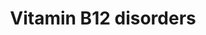 ---
annotations:
- id: DOID:0050717
  parent: genetic disease
  type: Disease Ontology
  value: methylmalonic aciduria and homocystinuria type cblF
- id: DOID:14749
  parent: genetic disease
  type: Disease Ontology
  value: methylmalonic acidemia
- id: CL:0000255
  parent: eukaryotic cell
  type: Cell Type Ontology
  value: eukaryotic cell
- id: DOID:0050715
  parent: genetic disease
  type: Disease Ontology
  value: methylmalonic aciduria and homocystinuria type cblC
- id: DOID:0050731
  parent: genetic disease
  type: Disease Ontology
  value: vitamin B12 deficiency
- id: PW:0001811
  parent: disease pathway
  type: Pathway Ontology
  value: methylmalonic aciduria, cobalamin-related pathway
- id: DOID:0060742
  parent: genetic disease
  type: Disease Ontology
  value: methylmalonic acidemia cblA type
- id: DOID:0060743
  parent: genetic disease
  type: Disease Ontology
  value: methylmalonic acidemia cblB type
- id: DOID:0050716
  parent: genetic disease
  type: Disease Ontology
  value: methylmalonic aciduria and homocystinuria type cblD
- id: PW:0001961
  parent: regulatory pathway
  type: Pathway Ontology
  value: mitochondria dynamics pathway
- id: CL:0000181
  type: Cell Type Ontology
  value: obsolete metabolising cell
- id: DOID:0060740
  parent: genetic disease
  type: Disease Ontology
  value: methylmalonic aciduria due to methylmalonyl-CoA mutase deficiency
- id: PW:0000397
  parent: classic metabolic pathway
  type: Pathway Ontology
  value: cobalamin metabolic pathway
authors:
- Mzolisi
- Khanspers
- DeSl
- Egonw
- IreneHemel
- Eweitz
- Finterly
- Fehrhart
communities:
- IEM
- RareDiseases
description: This pathway depicts the metabolism of cobalamin (also known as cbl or
  Vit. B12) and related diseases (for a full overview of the B12 metabolism, see [https://www.wikipathways.org/index.php/Pathway:WP1533]).
  Vit. B12 is derived from food sources and thereafter metabolised for 2 reasons;
  1. to methylate homocysteine to methionine, and 2. to convert methylmalonyl-CoA
  to succinyl-CoA. This pathway depicts 15 distinct diseases which are related to
  a malfunctioning in the absorption and transport section, or the intracellular processing
  of Cbl. However, the exact function of some proteins which have been linked to these
  diseases, remains unclear. Substitution of Vit. B12 is a therapeutic option for
  patients with  absorption and transport related diseases, however does not perform
  so well for patient with intracellular processing defects.  This pathway was inspired
  by Chapter 13 of the book of Blau (ISBN 3642403360 (978-3642403361)).
last-edited: 2021-11-30
organisms:
- Homo sapiens
redirect_from:
- /index.php/Pathway:WP4271
- /instance/WP4271
revision: null
schema-jsonld:
- '@context': https://schema.org/
  '@id': https://wikipathways.github.io/pathways/WP4271.html
  '@type': Dataset
  creator:
    '@type': Organization
    name: WikiPathways
  description: This pathway depicts the metabolism of cobalamin (also known as cbl
    or Vit. B12) and related diseases (for a full overview of the B12 metabolism,
    see [https://www.wikipathways.org/index.php/Pathway:WP1533]). Vit. B12 is derived
    from food sources and thereafter metabolised for 2 reasons; 1. to methylate homocysteine
    to methionine, and 2. to convert methylmalonyl-CoA to succinyl-CoA. This pathway
    depicts 15 distinct diseases which are related to a malfunctioning in the absorption
    and transport section, or the intracellular processing of Cbl. However, the exact
    function of some proteins which have been linked to these diseases, remains unclear.
    Substitution of Vit. B12 is a therapeutic option for patients with  absorption
    and transport related diseases, however does not perform so well for patient with
    intracellular processing defects.  This pathway was inspired by Chapter 13 of
    the book of Blau (ISBN 3642403360 (978-3642403361)).
  keywords:
  - (cob(II)alamin)
  - (cob(III)alamine)
  - (cyanocobalamin)
  - 2 * Cbl
  - 2 * SAH
  - 2 * SAM
  - AMN
  - Adenosylcobalamin
  - CUBN
  - Cbl
  - Cofactor
  - Complex
  - FAD
  - FMN
  - HC
  - Hcy
  - Homocysteine
  - IF
  - MMA
  - MTHF
  - MUT
  - Methionine
  - Methylcobalamin
  - Methylmalonic Acid
  - Methylmalonyl-CoA
  - NADP+
  - NADPH
  - 'Protein in '
  - Succinyl-CoA
  - TC II
  - TC receptor
  - THF
  - cbLA
  - cbLB
  - cbLC
  - cbLD
  - cbLD-I
  - cbLD-II
  - cbLE
  - cbLF
  - cbLG
  - cbLJ
  - coBM/cbLF
  license: CC0
  name: Vitamin B12 disorders
seo: CreativeWork
title: Vitamin B12 disorders
wpid: WP4271
---